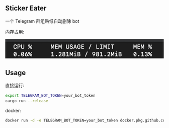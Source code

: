 ## Sticker Eater

一个 Telegram 群组贴纸自动删除 bot

内存占用:

![Less is more](./memory.jpg)

## Usage

直接运行:

```sh
export TELEGRAM_BOT_TOKEN=your_bot_token
cargo run --release
```

docker:

```sh
docker run -d -e TELEGRAM_BOT_TOKEN=your_bot_token docker.pkg.github.com/darkskygit/sticker_eater/sticker_eater:latest
```